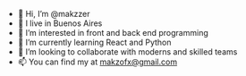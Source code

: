 - 👋 Hi, I’m @makzzer
- 📍 I live in Buenos Aires
- 👀 I’m interested in front and back end programming
- 🌱 I’m currently learning React and Python
- 💞️ I’m looking to collaborate with moderns and skilled teams 
- 📫 You can find my at makzofx@gmail.com

<!---
makzzer/makzzer is a ✨ special ✨ repository because its `README.md` (this file) appears on your GitHub profile.
You can click the Preview link to take a look at your changes.
--->

